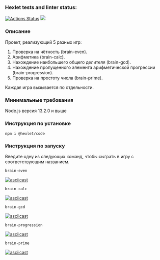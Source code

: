 ### Hexlet tests and linter status:
[![Actions Status](https://github.com/victandry/frontend-project-44/workflows/hexlet-check/badge.svg)](https://github.com/victandry/frontend-project-44/actions)
<a href="https://codeclimate.com/github/victandry/frontend-project-44/maintainability"><img src="https://api.codeclimate.com/v1/badges/32fd3beb8913f7491ad3/maintainability" /></a>

### Описание
Проект, реализующий 5 разных игр:
1. Проверка на чётность (brain-even).
2. Арифметика (brain-calc).
3. Нахождение наибольшего общего делителя (brain-gcd).
4. Нахождение пропущенного элемента арифметической прогрессии (brain-progression).
5. Проверка на простоту числа (brain-prime). 

Каждая игра вызывается по отдельности.

### Минимальные требования
Node.js версия 13.2.0 и выше

### Инструкция по установке
```
npm i @hexlet/code
```
### Инструкция по запуску
Введите одну из следующих команд, чтобы сыграть в игру с соответствующим названием.
```
brain-even
```
[![asciicast](https://asciinema.org/a/HEOoSZiFjx1ZBI3fYvQKqJN0T.svg)](https://asciinema.org/a/HEOoSZiFjx1ZBI3fYvQKqJN0T)
```
brain-calc
```
[![asciicast](https://asciinema.org/a/2cJ6VDf0nrpXuewdJZk5C99AQ.svg)](https://asciinema.org/a/2cJ6VDf0nrpXuewdJZk5C99AQ)
```
brain-gcd
```
[![asciicast](https://asciinema.org/a/YvlpDhrgjYrQkyQb5tbpSqTMc.svg)](https://asciinema.org/a/YvlpDhrgjYrQkyQb5tbpSqTMc)
```
brain-progression
```
[![asciicast](https://asciinema.org/a/1t1Zxn9HXoRwjhGZT0SoGB3Xx.svg)](https://asciinema.org/a/1t1Zxn9HXoRwjhGZT0SoGB3Xx)
```
brain-prime
```
[![asciicast](https://asciinema.org/a/E2mMVkGOi5SbKChfpgSDsbQ5G.svg)](https://asciinema.org/a/E2mMVkGOi5SbKChfpgSDsbQ5G)
